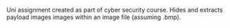 Uni assignment created as part of cyber security course. Hides and extracts payload images images within an image file (assuming .bmp).
